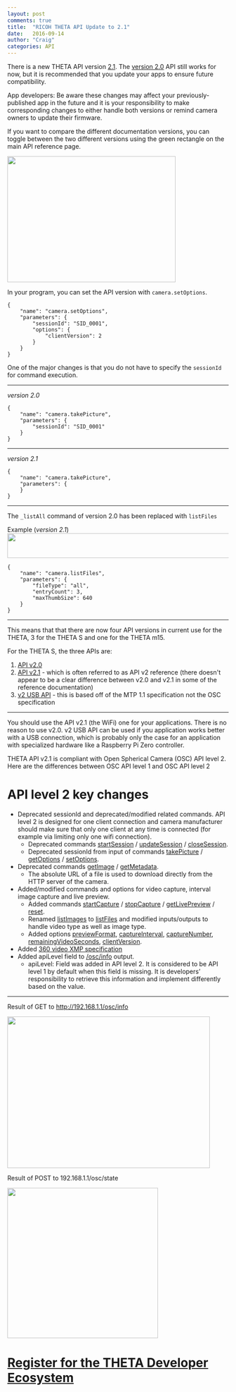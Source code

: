 ```yaml
---
layout: post
comments: true
title:  "RICOH THETA API Update to 2.1"
date:   2016-09-14
author: "Craig"
categories: API
---
```


There is a new THETA API version [2.1](https://developers.theta360.com/en/docs/v2.1/api_reference/). The [version 2.0](https://developers.theta360.com/en/docs/v2.0/api_reference/) API still works for now, but it is recommended that you update your apps to ensure future compatibility.

App developers: Be aware these changes may affect your previously-published app in the future and it is your responsibility to make corresponding changes to either handle both versions or remind camera owners to update their firmware.

If you want to compare the different documentation versions, you can toggle between the two different versions using the green rectangle on the main API reference page.

<img src="http://lists.theta360.guide/uploads/default/original/1X/03486b89bf0ed7ea32523c36fd12afe02f4f08ae.png" width="383" height="286">

In your program, you can set the API version with `camera.setOptions`.

    {
        "name": "camera.setOptions",
        "parameters": {
            "sessionId": "SID_0001",
            "options": {
                "clientVersion": 2
            }
        }
    }

One of the major changes is that you do not have to specify the `sessionId` for command execution.


----------


*version 2.0*

    {
        "name": "camera.takePicture",
        "parameters": {
        	"sessionId": "SID_0001"
        }
    }


----------

*version 2.1*

    {
        "name": "camera.takePicture",
        "parameters": {
        }
    }



----------

The `_listAll` command of version 2.0 has been replaced with `listFiles`

Example (*version 2.1*)
<img src="http://lists.theta360.guide/uploads/default/optimized/1X/09aae769ef0a9cede748ee03d4e5520e236c92cc_1_690x56.png" width="690" height="56">

    {
        "name": "camera.listFiles",
        "parameters": {
        	"fileType": "all",
        	"entryCount": 3,
            "maxThumbSize": 640
        }
    }

----------

This means that that there are now four API versions in current use for the THETA, 3 for the THETA S and one for the THETA m15.

For the THETA S, the three APIs are:

1. [API v2.0](https://developers.theta360.com/en/docs/v2.0/api_reference/)
2. [API v2.1](https://developers.theta360.com/en/docs/v2.1/api_reference/) - which is often referred to as API v2 reference (there doesn't appear to be a clear difference between v2.0 and v2.1 in some of the reference documentation)
3. [v2 USB API](https://developers.theta360.com/en/docs/v2/usb_reference/) - this is based off of the MTP 1.1 specification not the OSC specification

----------

You should use the API v2.1 (the WiFi) one for your applications. There is no reason to use v2.0. v2 USB API can be used if you application works better with a USB connection, which is probably only the case for an application with specialized hardware like a Raspberry Pi Zero controller.

THETA API v2.1 is compliant with Open Spherical Camera (OSC) API level 2. Here are the differences between OSC API level 1 and OSC API level 2

# API level 2 key changes

* Deprecated sessionId and deprecated/modified related commands. API level 2 is designed for one client connection and camera manufacturer should make sure that only one client at any time is connected (for example via limiting only one wifi connection).
  * Deprecated commands [startSession](https://developers.theta360.com/en/docs/v2.0/api_reference/commands/camera.start_session.html) / [updateSession](https://developers.theta360.com/en/docs/v2.0/api_reference/commands/camera.update_session.html) / [closeSession](https://developers.theta360.com/en/docs/v2.0/api_reference/commands/camera.close_session.html).
  * Deprecated sessionId from input of commands [takePicture](https://developers.theta360.com/en/docs/v2.0/api_reference/commands/camera.take_picture.html) / [getOptions](https://developers.theta360.com/en/docs/v2.0/api_reference/commands/camera.get_options.html) / [setOptions](https://developers.theta360.com/en/docs/v2.0/api_reference/commands/camera.set_options.html).
* Deprecated commands [getImage](https://developers.theta360.com/en/docs/v2.0/api_reference/commands/camera.get_image.html) / [getMetadata](https://developers.theta360.com/en/docs/v2.0/api_reference/commands/camera.get_metadata.html).
  * The absolute URL of a file is used to download directly from the HTTP server of the camera.
* Added/modified commands and options for video capture, interval image capture and live preview.
  * Added commands [startCapture](https://developers.theta360.com/en/docs/v2.1/api_reference/commands/camera.start_capture.html) / [stopCapture](https://developers.theta360.com/en/docs/v2.1/api_reference/commands/camera.stop_capture.html) / [getLivePreview](https://developers.theta360.com/en/docs/v2.1/api_reference/commands/camera.get_live_preview.html) /  [reset](https://developers.theta360.com/en/docs/v2.1/api_reference/commands/camera.reset.html).
  * Renamed [listImages](https://developers.theta360.com/en/docs/v2.0/api_reference/commands/camera.list_images.html) to [listFiles](https://developers.theta360.com/en/docs/v2.1/api_reference/commands/camera.list_files.html) and modified inputs/outputs to handle video type as well as image type.
  * Added options [previewFormat](https://developers.theta360.com/en/docs/v2.1/api_reference/options/preview_format.html), [captureInterval](https://developers.theta360.com/en/docs/v2.1/api_reference/options/capture_interval.html), [captureNumber](https://developers.theta360.com/en/docs/v2.1/api_reference/options/capture_number.html), [remainingVideoSeconds](https://developers.theta360.com/en/docs/v2.1/api_reference/options/remaining_video_seconds.html), [clientVersion](https://developers.theta360.com/en/docs/v2.1/api_reference/options/client_version.html).
* Added [360 video XMP specification](https://developers.google.com/streetview/open-spherical-camera/reference/header/video-xmp)
* Added apiLevel field to [/osc/info](https://developers.theta360.com/en/docs/v2.1/api_reference/protocols/info.html) output.
  * apiLevel: Field was added in API level 2. It is considered to be API level 1 by default when this field is missing. It is developers’ responsibility to retrieve this information and implement differently based on the value.

---

Result of GET to http://192.168.1.1/osc/info

<img src="http://lists.theta360.guide/uploads/default/original/1X/9b36867d6ba7601527bd06e280cbd0950f3f0167.png" width="461" height="344">

Result of POST to 192.168.1.1/osc/state

<img src="http://lists.theta360.guide/uploads/default/original/1X/c2c218267745dda568aa6c9533973874dd65c63b.png" width="343" height="341">

# [Register for the THETA Developer Ecosystem](http://theta360.guide/ecosystem/)
